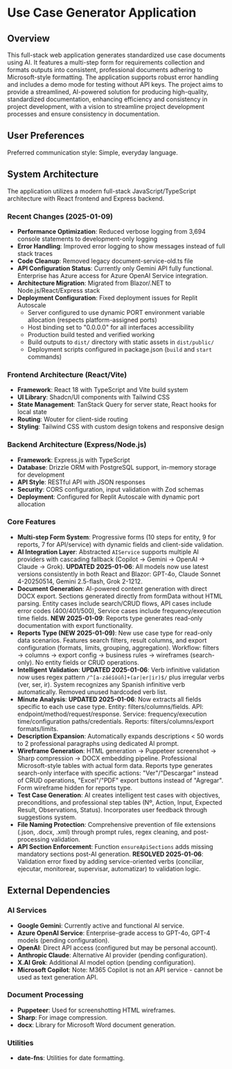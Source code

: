 # Use Case Generator Application

## Overview
This full-stack web application generates standardized use case documents using AI. It features a multi-step form for requirements collection and formats outputs into consistent, professional documents adhering to Microsoft-style formatting. The application supports robust error handling and includes a demo mode for testing without API keys. The project aims to provide a streamlined, AI-powered solution for producing high-quality, standardized documentation, enhancing efficiency and consistency in project development, with a vision to streamline project development processes and ensure consistency in documentation.

## User Preferences
Preferred communication style: Simple, everyday language.

## System Architecture
The application utilizes a modern full-stack JavaScript/TypeScript architecture with React frontend and Express backend.

### Recent Changes (2025-01-09)
- **Performance Optimization**: Reduced verbose logging from 3,694 console statements to development-only logging
- **Error Handling**: Improved error logging to show messages instead of full stack traces
- **Code Cleanup**: Removed legacy document-service-old.ts file
- **API Configuration Status**: Currently only Gemini API fully functional. Enterprise has Azure access for Azure OpenAI Service integration.
- **Architecture Migration**: Migrated from Blazor/.NET to Node.js/React/Express stack
- **Deployment Configuration**: Fixed deployment issues for Replit Autoscale
  - Server configured to use dynamic PORT environment variable allocation (respects platform-assigned ports)
  - Host binding set to "0.0.0.0" for all interfaces accessibility
  - Production build tested and verified working
  - Build outputs to `dist/` directory with static assets in `dist/public/`
  - Deployment scripts configured in package.json (`build` and `start` commands)

### Frontend Architecture (React/Vite)
- **Framework**: React 18 with TypeScript and Vite build system
- **UI Library**: Shadcn/UI components with Tailwind CSS
- **State Management**: TanStack Query for server state, React hooks for local state
- **Routing**: Wouter for client-side routing
- **Styling**: Tailwind CSS with custom design tokens and responsive design

### Backend Architecture (Express/Node.js)
- **Framework**: Express.js with TypeScript
- **Database**: Drizzle ORM with PostgreSQL support, in-memory storage for development
- **API Style**: RESTful API with JSON responses
- **Security**: CORS configuration, input validation with Zod schemas
- **Deployment**: Configured for Replit Autoscale with dynamic port allocation

### Core Features
- **Multi-step Form System**: Progressive forms (10 steps for entity, 9 for reports, 7 for API/service) with dynamic fields and client-side validation.
- **AI Integration Layer**: Abstracted `AIService` supports multiple AI providers with cascading fallback (Copilot → Gemini → OpenAI → Claude → Grok). **UPDATED 2025-01-06**: All models now use latest versions consistently in both React and Blazor: GPT-4o, Claude Sonnet 4-20250514, Gemini 2.5-flash, Grok 2-1212.
- **Document Generation**: AI-powered content generation with direct DOCX export. Sections generated directly from formData without HTML parsing. Entity cases include search/CRUD flows, API cases include error codes (400/401/500), Service cases include frequency/execution time fields. **NEW 2025-01-09**: Reports type generates read-only documentation with export functionality.
- **Reports Type (NEW 2025-01-09)**: New use case type for read-only data scenarios. Features search filters, result columns, and export configuration (formats, limits, grouping, aggregation). Workflow: filters → columns → export config → business rules → wireframes (search-only). No entity fields or CRUD operations.
- **Intelligent Validation**: **UPDATED 2025-01-06**: Verb infinitive validation now uses regex pattern `/^[a-záéíóúñ]+(ar|er|ir)$/` plus irregular verbs (ver, ser, ir). System recognizes any Spanish infinitive verb automatically. Removed unused hardcoded verb list.
- **Minute Analysis**: **UPDATED 2025-01-06**: Now extracts all fields specific to each use case type. Entity: filters/columns/fields. API: endpoint/method/request/response. Service: frequency/execution time/configuration paths/credentials. Reports: filters/columns/export formats/limits.
- **Description Expansion**: Automatically expands descriptions < 50 words to 2 professional paragraphs using dedicated AI prompt.
- **Wireframe Generation**: HTML generation → Puppeteer screenshot → Sharp compression → DOCX embedding pipeline. Professional Microsoft-style tables with actual form data. Reports type generates search-only interface with specific actions: "Ver"/"Descargar" instead of CRUD operations, "Excel"/"PDF" export buttons instead of "Agregar". Form wireframe hidden for reports type.
- **Test Case Generation**: AI creates intelligent test cases with objectives, preconditions, and professional step tables (Nº, Action, Input, Expected Result, Observations, Status). Incorporates user feedback through suggestions system.
- **File Naming Protection**: Comprehensive prevention of file extensions (.json, .docx, .xml) through prompt rules, regex cleaning, and post-processing validation.
- **API Section Enforcement**: Function `ensureApiSections` adds missing mandatory sections post-AI generation. **RESOLVED 2025-01-06**: Validation error fixed by adding service-oriented verbs (conciliar, ejecutar, monitorear, supervisar, automatizar) to validation logic.

## External Dependencies

### AI Services
- **Google Gemini**: Currently active and functional AI service.
- **Azure OpenAI Service**: Enterprise-grade access to GPT-4o, GPT-4 models (pending configuration).
- **OpenAI**: Direct API access (configured but may be personal account).
- **Anthropic Claude**: Alternative AI provider (pending configuration).
- **X.AI Grok**: Additional AI model option (pending configuration).
- **Microsoft Copilot**: Note: M365 Copilot is not an API service - cannot be used as text generation API.

### Document Processing
- **Puppeteer**: Used for screenshotting HTML wireframes.
- **Sharp**: For image compression.
- **docx**: Library for Microsoft Word document generation.

### Utilities
- **date-fns**: Utilities for date formatting.
